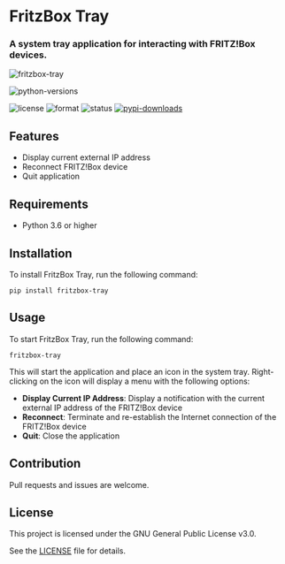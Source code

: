 # FritzBox Tray

### A system tray application for interacting with FRITZ!Box devices.

![fritzbox-tray](https://user-images.githubusercontent.com/48277853/211208943-1cbb41fb-60a7-44d1-a697-5d0493bb167c.png)

![python-versions](https://img.shields.io/pypi/pyversions/fritzbox-tray)

![license](https://img.shields.io/pypi/l/fritzbox-tray?color=blueviolet)
![format](https://img.shields.io/pypi/format/fritzbox-tray?color=blueviolet)
![status](https://img.shields.io/pypi/status/fritzbox-tray)
[![pypi-downloads](https://img.shields.io/pypi/dm/fritzbox-tray?color=brightgreen&label=PyPi%20downloads)](https://pypistats.org/packages/fritzbox-tray)

## Features

- Display current external IP address
- Reconnect FRITZ!Box device
- Quit application

## Requirements

- Python 3.6 or higher

## Installation

To install FritzBox Tray, run the following command:

    pip install fritzbox-tray

## Usage

To start FritzBox Tray, run the following command:

    fritzbox-tray

This will start the application and place an icon in the system tray. Right-clicking on the icon will display a menu with the following options:

 - **Display Current IP Address**: Display a notification with the current external IP address of the FRITZ!Box device
 - **Reconnect**: Terminate and re-establish the Internet connection of the FRITZ!Box device
 - **Quit**: Close the application

## Contribution

Pull requests and issues are welcome.

## License

This project is licensed under the GNU General Public License v3.0.

See the [LICENSE](https://github.com/aviolaris/fritzbox-tray/blob/master/LICENSE.md) file for details.


